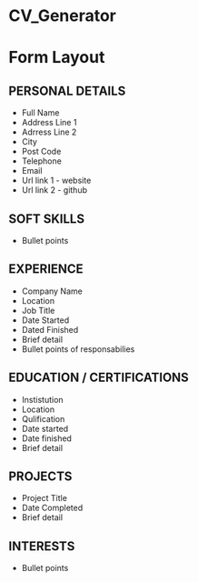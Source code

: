 # CV_Generator

# Form Layout

## PERSONAL DETAILS

- Full Name
- Address Line 1
- Adrress Line 2
- City
- Post Code
- Telephone
- Email
- Url link 1 - website
- Url link 2 - github

## SOFT SKILLS

- Bullet points

## EXPERIENCE

- Company Name
- Location
- Job Title
- Date Started
- Dated Finished
- Brief detail
- Bullet points of responsabilies

## EDUCATION / CERTIFICATIONS

- Instistution
- Location
- Qulification
- Date started
- Date finished
- Brief detail

## PROJECTS

- Project Title
- Date Completed
- Brief detail

## INTERESTS

- Bullet points
